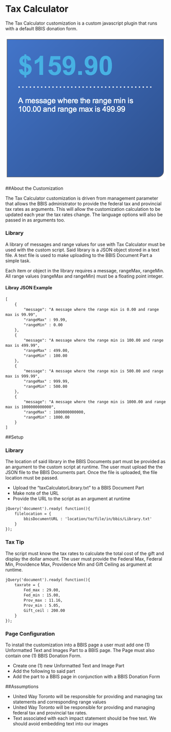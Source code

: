 # Tax Calculator 
The Tax Calculator customization is a custom javascript plugin that runs with a default BBIS donation form. 

![Tax Calculator image](https://raw.githubusercontent.com/LindaBrennan/UWT-Tax-Calculator/master/taxCalculator.png "Calculator")

##About the Customization

The Tax Calculator customization is driven from management parameter that allows the BBIS administrator to provide the federal tax and provincial tax rates as arguments. This will allow the customization calculation to be updated each year the tax rates change. The language options will also be passed in as arguments too.

### Library
A library of messages and range values for use with Tax Calculator must be used with the custom script. Said library is a JSON object stored in a text file. A text file is used to make uploading to the BBIS Document Part a simple task. 

Each item or object in the library requires a message, rangeMax, rangeMin. All range values (rangeMax and rangeMin) must be a floating point integer.

#### Libray JSON Example
    [
		{
			"message": "A message where the range min is 0.00 and range max is 99.99",
			"rangeMax" : 99.99,
			"rangeMin" : 0.00
		},
		{
			"message": "A message where the range min is 100.00 and range max is 499.99",
			"rangeMax" : 499.00,
			"rangeMin" : 100.00
		},
		{
			"message": "A message where the range min is 500.00 and range max is 999.99",
			"rangeMax" : 999.99,
			"rangeMin" : 500.00
		},
		{
			"message": "A message where the range min is 1000.00 and range max is 1000000000000",
			"rangeMax" : 1000000000000,
			"rangeMin" : 1000.00
		}
    ]


##Setup
### Library
The location of said library in the BBIS Documents part must be provided as an argument to the custom script at runtime. The user must upload the the JSON file to the BBIS Documents part. Once the file is uploaded, the file location must be passed.

*    Upload the “taxCalculatorLibrary.txt” to a BBIS Document Part
*    Make note of the URL
*    Provide the URL to the script as an argument at runtime 



	jQuery('document').ready( function(){
		filelocation = {
			bbisDocumentURL : 'location/to/file/in/bbis/Library.txt'
		}
	}); 

	
### Tax Tip
The script must know the tax rates to calculate the total cost of the gift and display the dollar amount. The user must provide the Federal Max, Federal Min, Providence Max, Providence Min and Gift Ceiling as argument at runtime.  


	jQuery('document').ready( function(){
		taxrate = {
			Fed_max : 29.00,
			Fed_min : 15.00,
			Prov_max : 11.16,
			Prov_min : 5.05,
			Gift_ceil : 200.00
		}
	}); 

### Page Configuration
To install the customization into a BBIS page a user must add one (1) Unformatted Text and Images Part to a BBIS page. The Page must also contain one (1) BBIS Donation Form. 

*    Create one (1) new Unformatted Text and Image Part 
*    Add the following to said part
	<!--The tax tip calculator js -->
	<script type="text/javascript" src="taxCalculator.js"></script>
	<!-- html element to be placed onto the page with a donation form -->
	<div id="taxCalculator"></div>
	<script>
	jQuery('document').ready( function(){
	// expected arguments are Federal Tax Rate + Provincial Tax Rate
		taxCalculator.init(taxrate = {
			Fed_max : 29.00,
			Fed_min : 15.00,
			Prov_max : 11.16,
			Prov_min : 5.05,
			Gift_ceil : 200.00
		},
		filelocation = {
			bbisDocumentURL : 'taxCalculatorLibrary.txt'
		});
	});
	</script>
*    Add the part to a BBIS page in conjunction with a BBIS Donation Form

##Assumptions
*    United Way Toronto will be responsible for providing and managing tax statements and corresponding range values
*    United Way Toronto will be responsible for providing and managing  federal tax and provincial tax rates.
*    Text associated with each impact statement should be free text. We should avoid embedding text into our images